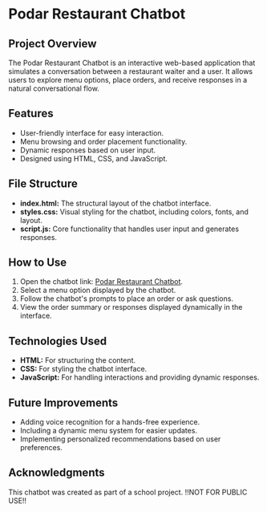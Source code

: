 # Podar Restaurant Chatbot  

## Project Overview  
The Podar Restaurant Chatbot is an interactive web-based application that simulates a conversation between a restaurant waiter and a user. It allows users to explore menu
options, place orders, and receive responses in a natural conversational flow.  

## Features  
- User-friendly interface for easy interaction.  
- Menu browsing and order placement functionality.  
- Dynamic responses based on user input.  
- Designed using HTML, CSS, and JavaScript.  

## File Structure  
- **index.html:** The structural layout of the chatbot interface.  
- **styles.css:** Visual styling for the chatbot, including colors, fonts, and layout.  
- **script.js:** Core functionality that handles user input and generates responses.  

## How to Use  
1. Open the chatbot link: [Podar Restaurant Chatbot](https://n1sh1k5.github.io/podar-restaurant-final-prototype/).  
2. Select a menu option displayed by the chatbot.  
3. Follow the chatbot's prompts to place an order or ask questions.  
4. View the order summary or responses displayed dynamically in the interface.  

## Technologies Used  
- **HTML:** For structuring the content.  
- **CSS:** For styling the chatbot interface.  
- **JavaScript:** For handling interactions and providing dynamic responses.  

## Future Improvements  
- Adding voice recognition for a hands-free experience.  
- Including a dynamic menu system for easier updates.  
- Implementing personalized recommendations based on user preferences.  

## Acknowledgments  
This chatbot was created as part of a school project.
!!NOT FOR PUBLIC USE!!

